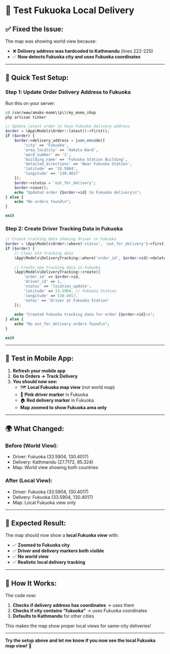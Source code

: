 # 🗾 Test Fukuoka Local Delivery

## **✅ Fixed the Issue:**

The map was showing world view because:
- ❌ **Delivery address was hardcoded to Kathmandu** (lines 222-225)
- ✅ **Now detects Fukuoka city and uses Fukuoka coordinates**

---

## **🚀 Quick Test Setup:**

### **Step 1: Update Order Delivery Address to Fukuoka**

Run this on your server:
```bash
cd /var/www/amako-momo\(p\)/my_momo_shop
php artisan tinker
```

```php
// Update latest order to have Fukuoka delivery address
$order = \App\Models\Order::latest()->first();
if ($order) {
    $order->delivery_address = json_encode([
        'city' => 'Fukuoka',
        'area_locality' => 'Hakata Ward',
        'ward_number' => '1',
        'building_name' => 'Fukuoka Station Building',
        'detailed_directions' => 'Near Fukuoka Station',
        'latitude' => '33.5904',
        'longitude' => '130.4017'
    ]);
    $order->status = 'out_for_delivery';
    $order->save();
    echo "Updated order {$order->id} to Fukuoka delivery\n";
} else {
    echo "No orders found\n";
}

exit
```

### **Step 2: Create Driver Tracking Data in Fukuoka**

```php
// Create tracking data showing driver in Fukuoka
$order = \App\Models\Order::where('status', 'out_for_delivery')->first();
if ($order) {
    // Clear old tracking data
    \App\Models\DeliveryTracking::where('order_id', $order->id)->delete();
    
    // Create new tracking data in Fukuoka
    \App\Models\DeliveryTracking::create([
        'order_id' => $order->id,
        'driver_id' => 1,
        'status' => 'location_update',
        'latitude' => 33.5904, // Fukuoka Station
        'longitude' => 130.4017,
        'notes' => 'Driver at Fukuoka Station'
    ]);
    
    echo "Created Fukuoka tracking data for order {$order->id}\n";
} else {
    echo "No out_for_delivery orders found\n";
}

exit
```

---

## **📱 Test in Mobile App:**

1. **Refresh your mobile app**
2. **Go to Orders → Track Delivery**
3. **You should now see:**
   - 🗺️ **Local Fukuoka map view** (not world map)
   - 🚴 **Pink driver marker** in Fukuoka
   - 🏠 **Red delivery marker** in Fukuoka
   - **Map zoomed to show Fukuoka area only**

---

## **🌍 What Changed:**

### **Before (World View):**
- Driver: Fukuoka (33.5904, 130.4017)
- Delivery: Kathmandu (27.7172, 85.324)
- Map: World view showing both countries

### **After (Local View):**
- Driver: Fukuoka (33.5904, 130.4017)
- Delivery: Fukuoka (33.5904, 130.4017)
- Map: Local Fukuoka view only

---

## **🎯 Expected Result:**

The map should now show a **local Fukuoka view** with:
- ✅ **Zoomed to Fukuoka city**
- ✅ **Driver and delivery markers both visible**
- ✅ **No world view**
- ✅ **Realistic local delivery tracking**

---

## **🔧 How It Works:**

The code now:
1. **Checks if delivery address has coordinates** → uses them
2. **Checks if city contains "fukuoka"** → uses Fukuoka coordinates
3. **Defaults to Kathmandu** for other cities

This makes the map show proper local views for same-city deliveries!

---

**Try the setup above and let me know if you now see the local Fukuoka map view!** 🗾
